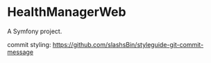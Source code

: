 HealthManagerWeb
================

A Symfony project.


commit styling: https://github.com/slashsBin/styleguide-git-commit-message
